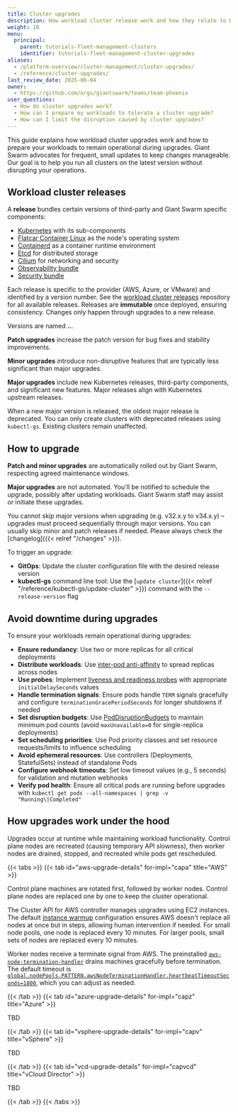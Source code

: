 ```yaml
---
title: Cluster upgrades
description: How workload cluster release work and how they relate to Kubernetes versions and breaking changes. Safety and automation considerations for upgrades.
weight: 10
menu:
  principal:
    parent: tutorials-fleet-management-clusters
    identifier: tutorials-fleet-management-cluster-upgrades
aliases:
  - /platform-overview/cluster-management/cluster-upgrades/
  - /reference/cluster-upgrades/
last_review_date: 2025-08-04
owner:
  - https://github.com/orgs/giantswarm/teams/team-phoenix
user_questions:
  - How do cluster upgrades work?
  - How can I prepare my workloads to tolerate a cluster upgrade?
  - How can I limit the disruption caused by cluster upgrades?
---
```


This guide explains how workload cluster upgrades work and how to prepare your workloads to remain operational during upgrades. Giant Swarm advocates for frequent, small updates to keep changes manageable. Our goal is to help you run all clusters on the latest version without disrupting your operations.

## Workload cluster releases

A **release** bundles certain versions of third-party and Giant Swarm specific components:

- [Kubernetes](https://kubernetes.io/) with its sub-components
- [Flatcar Container Linux](https://www.flatcar-linux.org/docs/latest/) as the node's operating system
- [Containerd](https://github.com/containerd/containerd) as a container runtime environment
- [Etcd](https://etcd.io/) for distributed storage
- [Cilium](https://cilium.io/) for networking and security
- [Observability bundle](https://github.com/giantswarm/observability-bundle)
- [Security bundle](https://github.com/giantswarm/security-bundle)

Each release is specific to the provider (AWS, Azure, or VMware) and identified by a version number. See the [workload cluster releases](https://github.com/giantswarm/releases/) repository for all available releases. Releases are **immutable** once deployed, ensuring consistency. Changes only happen through upgrades to a new release.

Versions are named **<major>.<minor>.<patch>**.

**Patch upgrades** increase the patch version for bug fixes and stability improvements.

**Minor upgrades** introduce non-disruptive features that are typically less significant than major upgrades.

**Major upgrades** include new Kubernetes releases, third-party components, and significant new features. Major releases align with Kubernetes upstream releases.

When a new major version is released, the oldest major release is deprecated. You can only create clusters with deprecated releases using `kubectl-gs`. Existing clusters remain unaffected.

## How to upgrade

**Patch and minor upgrades** are automatically rolled out by Giant Swarm, respecting agreed maintenance windows.

**Major upgrades** are not automated. You'll be notified to schedule the upgrade, possibly after updating workloads. Giant Swarm staff may assist or initiate these upgrades.

You cannot skip major versions when upgrading (e.g. v32.x.y to v34.x.y) – upgrades must proceed sequentially through major versions. You can usually skip minor and patch releases if needed. Please always check the [changelog]({{< relref "/changes" >}}).

To trigger an upgrade:

- **GitOps**: Update the cluster configuration file with the desired release version
- **kubectl-gs** command line tool: Use the [`update cluster`]({{< relref "/reference/kubectl-gs/update-cluster" >}}) command with the `--release-version` flag

## Avoid downtime during upgrades

To ensure your workloads remain operational during upgrades:

- **Ensure redundancy**: Use two or more replicas for all critical deployments
- **Distribute workloads**: Use [inter-pod anti-affinity](https://kubernetes.io/docs/concepts/scheduling-eviction/assign-pod-node/#inter-pod-affinity-and-anti-affinity) to spread replicas across nodes
- **Use probes**: Implement [liveness and readiness probes](https://kubernetes.io/docs/tasks/configure-pod-container/configure-liveness-readiness-startup-probes/) with appropriate `initialDelaySeconds` values
- **Handle termination signals**: Ensure pods handle `TERM` signals gracefully and configure `terminationGracePeriodSeconds` for longer shutdowns if needed
- **Set disruption budgets**: Use [PodDisruptionBudgets](https://kubernetes.io/docs/tasks/run-application/configure-pdb/) to maintain minimum pod counts (avoid `maxUnavailable=0` for single-replica deployments)
- **Set scheduling priorities**: Use Pod priority classes and set resource requests/limits to influence scheduling
- **Avoid ephemeral resources**: Use controllers (Deployments, StatefulSets) instead of standalone Pods
- **Configure webhook timeouts**: Set low timeout values (e.g., 5 seconds) for validation and mutation webhooks
- **Verify pod health**: Ensure all critical pods are running before upgrades with `kubectl get pods --all-namespaces | grep -v "Running\|Completed"`

## How upgrades work under the hood

Upgrades occur at runtime while maintaining workload functionality. Control plane nodes are recreated (causing temporary API slowness), then worker nodes are drained, stopped, and recreated while pods get rescheduled.

{{< tabs >}}
{{< tab id="aws-upgrade-details" for-impl="capa" title="AWS" >}}

Control plane machines are rotated first, followed by worker nodes. Control plane nodes are replaced one by one to keep the cluster operational.

The Cluster API for AWS controller manages upgrades using EC2 instances. The default [instance warmup](https://github.com/search?q=repo%3Agiantswarm%2Fcluster-aws%20refreshPreferences&type=code) configuration ensures AWS doesn't replace all nodes at once but in steps, allowing human intervention if needed. For small node pools, one node is replaced every 10 minutes. For larger pools, small sets of nodes are replaced every 10 minutes.

Worker nodes receive a terminate signal from AWS. The preinstalled [`aws-node-termination-handler`](https://github.com/aws/aws-node-termination-handler) drains machines gracefully before termination. The default timeout is [`global.nodePools.PATTERN.awsNodeTerminationHandler.heartbeatTimeoutSeconds=1800`](https://github.com/giantswarm/cluster-aws/blob/main/helm/cluster-aws/README.md#node-pools), which you can adjust as needed.

{{< /tab >}}
{{< tab id="azure-upgrade-details" for-impl="capz" title="Azure" >}}

TBD

{{< /tab >}}
{{< tab id="vsphere-upgrade-details" for-impl="capv" title="vSphere" >}}

TBD

{{< /tab >}}
{{< tab id="vcd-upgrade-details" for-impl="capvcd" title="vCloud Director" >}}

TBD

{{< /tab >}}
{{< /tabs >}}
